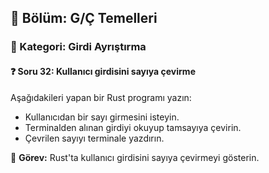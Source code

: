 ## 📘 Bölüm: G/Ç Temelleri  
### 🔹 Kategori: Girdi Ayrıştırma  
#### ❓ Soru 32: Kullanıcı girdisini sayıya çevirme

Aşağıdakileri yapan bir Rust programı yazın:

- Kullanıcıdan bir sayı girmesini isteyin.
- Terminalden alınan girdiyi okuyup tamsayıya çevirin.
- Çevrilen sayıyı terminale yazdırın.

🔧 **Görev:** Rust'ta kullanıcı girdisini sayıya çevirmeyi gösterin.
